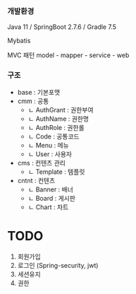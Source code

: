 ### 개발환경
<p>Java 11 / SpringBoot 2.7.6 / Gradle 7.5 </p>
<p>Mybatis</p>
MVC 패턴
model - mapper  - service - web

### 구조
<ul>
	<li>base : 기본포맷</li>
	<li>cmm : 공통
	  <ul>
		  <li>ㄴ AuthGrant : 권한부여</li>
		  <li>ㄴ AuthName : 권한명</li>
		  <li>ㄴ AuthRole : 권한롤</li>
		  <li>ㄴ Code : 공통코드</li>
		  <li>ㄴ Menu : 메뉴</li>
		  <li>ㄴ User : 사용자</li>
	  </ul>
	</li>
	<li>cms : 컨텐츠 관리
	  <ul>
	  	<li>ㄴ Template : 템플릿 </li>
	  </ul>
	</li>
	<li>cntnt : 컨텐츠
	  <ul>
		  <li>ㄴ Banner : 배너 </li>
		  <li>ㄴ Board : 게시판 </li>
		  <li>ㄴ Chart : 차트 </li>
	  </ul>
	</li>
</ul>


# TODO 
1. 회원가입
2. 로그인 (Spring-security, jwt)
3. 세션유지
4. 권한